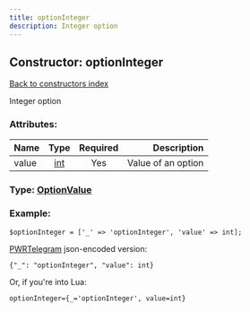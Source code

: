 ```yaml
---
title: optionInteger
description: Integer option
---
```

## Constructor: optionInteger  
[Back to constructors index](index.md)



Integer option

### Attributes:

| Name     |    Type       | Required | Description |
|----------|:-------------:|:--------:|------------:|
|value|[int](../types/int.md) | Yes|Value of an option|



### Type: [OptionValue](../types/OptionValue.md)


### Example:

```
$optionInteger = ['_' => 'optionInteger', 'value' => int];
```  

[PWRTelegram](https://pwrtelegram.xyz) json-encoded version:

```
{"_": "optionInteger", "value": int}
```


Or, if you're into Lua:  


```
optionInteger={_='optionInteger', value=int}

```


